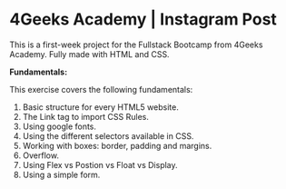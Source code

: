 <h1>4Geeks Academy | Instagram Post </h1>
 <p>This is a first-week project for the Fullstack Bootcamp from 4Geeks Academy.
 Fully made with HTML and CSS.
</p>


<b>Fundamentals:</b> 
<p>This exercise covers the following fundamentals: </p>
<ol>
    <li> Basic structure for every HTML5 website.</li>
    <li> The Link tag to import CSS Rules.</li>
    <li> Using google fonts. </li>
    <li> Using the different selectors available in CSS.</li> 
    <li> Working with boxes: border, padding and margins. </li>
    <li> Overflow.</li> 
    <li> Using Flex vs Postion vs Float vs Display. </li>
    <li> Using a simple form.</li>
</ol>
